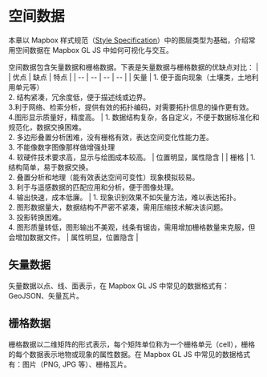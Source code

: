 # 空间数据

本章以 Mapbox 样式规范（[Style Specification](https://docs.mapbox.com/mapbox-gl-js/style-spec/)）中的图层类型为基础，介绍常用空间数据在 Mapbox GL JS 中如何可视化与交互。

空间数据包含矢量数据和栅格数据。下表是矢量数据与栅格数据的优缺点对比：
| | 优点 | 缺点 | 特点 |
| -- | -- | -- | -- |
| 矢量 | 1. 便于面向现象（土壤类，土地利用单元等）<br>2. 结构紧凑，冗余度低，便于描述线或边界。<br>3.利于网络、检索分析，提供有效的拓扑编码，对需要拓扑信息的操作更有效。<br>4.图形显示质量好，精度高。 | 1. 数据结构复杂，各自定义，不便于数据标准化和规范化，数据交换困难。<br>2. 多边形叠置分析困难，没有栅格有效，表达空间变化性能力差。<br>3. 不能像数字图像那样做增强处理<br>4. 软硬件技术要求高，显示与绘图成本较高。 | 位置明显，属性隐含 |
| 栅格 | 1. 结构简单，易于数据交换。<br>2. 叠置分析和地理（能有效表达空间可变性）现象模拟较易。<br>3. 利于与遥感数据的匹配应用和分析，便于图像处理。<br>4. 输出快速，成本低廉。 | 1. 现象识别效果不如矢量方法，难以表达拓扑。<br>2. 图形数据量大，数据结构不严密不紧凑，需用压缩技术解决该问题。<br>3. 投影转换困难。<br>4. 图形质量转低，图形输出不美观，线条有锯齿，需用增加栅格数量来克服，但会增加数据文件。 | 属性明显，位置隐含 |

## 矢量数据

矢量数据以点、线、面表示，在 Mapbox GL JS 中常见的数据格式有：GeoJSON、矢量瓦片。

## 栅格数据

栅格数据以二维矩阵的形式表示，每个矩阵单位称为一个栅格单元（cell），栅格的每个数据表示地物或现象的属性数据。在 Mapbox GL JS 中常见的数据格式有：图片（PNG, JPG 等）、栅格瓦片。
